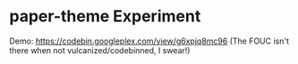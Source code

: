 paper-theme Experiment
======================

Demo: https://codebin.googleplex.com/view/g6xpjq8mc96 (The FOUC isn't there when not vulcanized/codebinned, I swear!)
